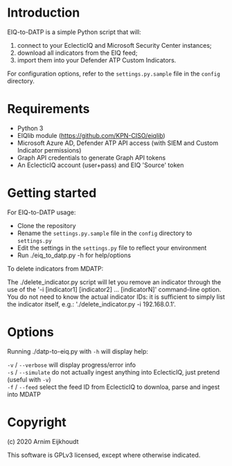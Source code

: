 # Introduction

EIQ-to-DATP is a simple Python script that will:

1. connect to your EclecticIQ and Microsoft Security Center instances;
2. download all indicators from the EIQ feed;
3. import them into your Defender ATP Custom Indicators.

For configuration options, refer to the `settings.py.sample` file in the `config` directory.

# Requirements

- Python 3
- EIQlib module (https://github.com/KPN-CISO/eiqlib)
- Microsoft Azure AD, Defender ATP API access (with SIEM and Custom Indicator permissions)
- Graph API credentials to generate Graph API tokens
- An EclecticIQ account (user+pass) and EIQ 'Source' token

# Getting started

For EIQ-to-DATP usage:

- Clone the repository
- Rename the `settings.py.sample` file in the `config` directory to `settings.py` 
- Edit the settings in the `settings.py` file to reflect your environment
- Run ./eiq_to_datp.py -h for help/options

To delete indicators from MDATP:

The ./delete_indicator.py script will let you remove an indicator through the use of the '-i [indicator1] [indicator2] ... [indicatorN]' command-line option. You do not need to know the actual indicator IDs: it is sufficient to simply list the indicator itself, e.g.: './delete_indicator.py -i 192.168.0.1'.

# Options

Running ./datp-to-eiq.py with `-h` will display help:  

`-v` / `--verbose` will display progress/error info  
`-s` / `--simulate` do not actually ingest anything into EclecticIQ, just pretend (useful with `-v`)  
`-f` / `--feed` select the feed ID from EclecticIQ to downloa, parse and ingest into MDATP  

# Copyright

(c) 2020 Arnim Eijkhoudt <arnime _squigglything_ kpn-cert.nl> 

This software is GPLv3 licensed, except where otherwise indicated.
